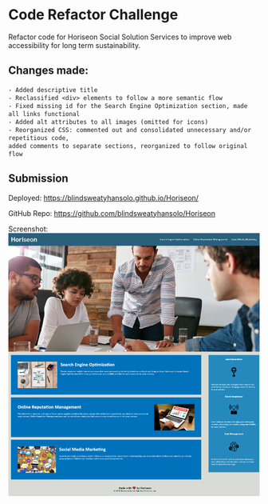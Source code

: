 # Code Refactor Challenge

Refactor code for Horiseon Social Solution Services to improve web accessibility for long term sustainability. 

## Changes made:
```
- Added descriptive title
- Reclassified <div> elements to follow a more semantic flow
- Fixed missing id for the Search Engine Optimization section, made all links functional
- Added alt attributes to all images (omitted for icons)
- Reorganized CSS: commented out and consolidated unnecessary and/or repetitious code,
added comments to separate sections, reorganized to follow original flow
```


## Submission

Deployed: https://blindsweatyhansolo.github.io/Horiseon/

GitHub Repo: https://github.com/blindsweatyhansolo/Horiseon

Screenshot:
![image](https://github.com/blindsweatyhansolo/Horiseon/blob/main/assets/images/blindsweatyhansolo.github.io_Horiseon_.png)
